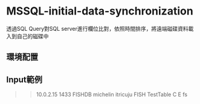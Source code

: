 # MSSQL-initial-data-synchronization
透過SQL Query對SQL server進行欄位比對，依照時間排序，將遠端磁碟資料載入到自己的磁碟中
## 環境配置
## Input範例
>> 10.0.2.15 1433 FISHDB michelin itricuju FISH TestTable C E fs

